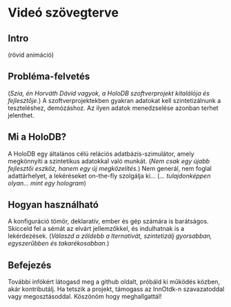 # Videó szövegterve

## Intro

(rövid animáció)

## Probléma-felvetés

(*Szia, én Horváth Dávid vagyok, a HoloDB szoftverprojekt kitalálója és fejlesztője.*)
A szoftverprojektekben gyakran adatokat kell szintetizálnunk a teszteléshez, demózáshoz.
Az ilyen adatok menedzselése azonban terhet jelenthet.

## Mi a HoloDB?

A HoloDB egy általános célú relációs adatbázis-szimulátor,
amely megkönnyíti a szintetikus adatokkal való munkát.
(*Nem csak egy újabb fejlesztői eszköz, hanem egy új megközelítés.*)
Nem generál, nem foglal adattárhelyet, a lekéréseket on-the-fly szolgálja ki...
(*... tulajdonképpen olyan... mint egy hologram*)

## Hogyan használható

A konfiguráció tömör, deklaratív, ember és gép számára is barátságos.
Skicceld fel a sémát az elvárt jellemzőkkel, és indulhatnak is a lekérdezések.
(*Válaszd a zöldebb a  lternatívát, szintetizálj gyorsabban, egyszerűbben és takarékosabban.*)

## Befejezés

További infókért látogasd meg a github oldalt, próbáld ki működés közben, akár kontributálj.
Ha tetszik a projekt, támogass az InnOtdk-n szavazatoddal vagy megosztásoddal.
Köszönöm hogy meghallgattál!

